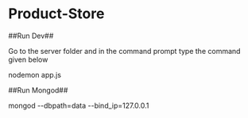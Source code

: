 # Product-Store

##Run Dev##

Go to the server folder and in the command prompt type the command given below

nodemon app.js

##Run Mongod##

mongod --dbpath=data --bind_ip=127.0.0.1
